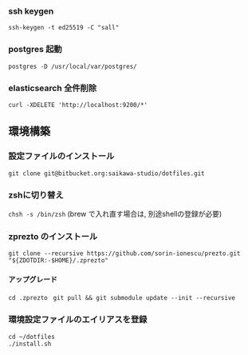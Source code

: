 ### ssh keygen

`ssh-keygen -t ed25519 -C "sall"`

### postgres 起動

`postgres -D /usr/local/var/postgres/`

### elasticsearch 全件削除
`curl -XDELETE 'http://localhost:9200/*'`


## 環境構築
### 設定ファイルのインストール
`git clone git@bitbucket.org:saikawa-studio/dotfiles.git`

### zshに切り替え
`chsh -s /bin/zsh` (brew で入れ直す場合は, 別途shellの登録が必要)

### zprezto のインストール

`git clone --recursive https://github.com/sorin-ionescu/prezto.git "${ZDOTDIR:-$HOME}/.zprezto"`

#### アップグレード
`cd .zprezto` 
` git pull && git submodule update --init --recursive`

### 環境設定ファイルのエイリアスを登録
```
cd ~/dotfiles
./install.sh
```

